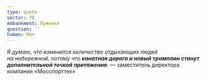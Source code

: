```yaml
---
type: quote
sector: 70
embankment: Лужники
question: ''
human: Man
---
```

_Я думаю, что изменится количество отдыхающих людей на набережной, потому что **канатная дорога и новый трамплин станут дополнительной точкой притяжения**._ — заместитель директора компании «Мосспорттех»
